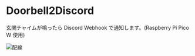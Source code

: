 # Doorbell2Discord
玄関チャイムが鳴ったら Discord Webhook で通知します。(Raspberry Pi Pico W 使用)


![配線](schimatics.jpg)
